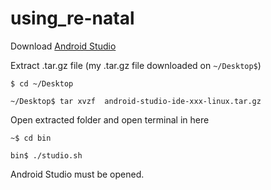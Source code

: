 # using_re-natal

Download [Android Studio](https://developer.android.com/studio/)

Extract .tar.gz file (my .tar.gz file downloaded on `~/Desktop$`)

`$ cd ~/Desktop`

`~/Desktop$ tar xvzf  android-studio-ide-xxx-linux.tar.gz`

Open extracted folder and open terminal in here

`~$ cd bin`

`bin$ ./studio.sh`

Android Studio must be opened.

